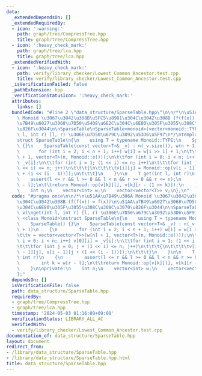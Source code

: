 ```yaml
---
data:
  _extendedDependsOn: []
  _extendedRequiredBy:
  - icon: ':warning:'
    path: graph/tree/CompressTree.hpp
    title: graph/tree/CompressTree.hpp
  - icon: ':heavy_check_mark:'
    path: graph/tree/lca.hpp
    title: graph/tree/lca.hpp
  _extendedVerifiedWith:
  - icon: ':heavy_check_mark:'
    path: verify/library_checker/Lowest_Common_Ancestor.test.cpp
    title: verify/library_checker/Lowest_Common_Ancestor.test.cpp
  _isVerificationFailed: false
  _pathExtension: hpp
  _verificationStatusIcon: ':heavy_check_mark:'
  attributes:
    links: []
  bundledCode: "#line 2 \"data_structure/SparseTable.hpp\"\n\n/*\n\u51AA\u7B49\u306A\
    \ Monoid \u3067\u3042\u308B\u5FC5\u8981\u304C\u3042\u308B (f(f(x)) = f(x))\n\u51AA\
    \u7B49\u6027\u3068\u7D50\u5408\u6E2C\u304C\u6E80\u305F\u3055\u308C\u308C\u3070\
    \u826F\u3044\n\nSparseTable\nSparseTable<monoid>(vector<monoid::TYPE> v)\nget(int\
    \ l, int r) [l, r) \u306E\u7D50\u679C\u3092\u53D6\u5F97\n*/\ntemplate <class Monoid>\n\
    struct SparseTable\n{\n    using T = typename Monoid::TYPE;\n    SparseTable()\
    \ {}\n    SparseTable(const vector<T>& _v) : n(_v.size()), w(n + 1)\n    {\n \
    \       for (int i = 2; i < n + 1; i++) w[i] = w[i >> 1] + 1;\n\t\tv = vector<vector<T>>(w[n]\
    \ + 1, vector<T>(n, Monoid::e()));\n\t\tfor (int i = 0; i < n; i++) v[0][i] =\
    \ _v[i];\n\t\tfor (int i = 1; (1 << i) <= n; i++)\n\t\t\tfor (int j = 0; j + (1\
    \ << i) <= n; j++)\n\t\t\t{\n\t\t\t\tv[i][j] = Monoid::op(v[i - 1][j], v[i - 1][j\
    \ + (1 << (i - 1))]);\n\t\t\t}\n    }\n\n    T get(int l, int r)\n    {\n    \
    \    assert(l <= r && l >= 0 && l < n && r >= 0 && r <= n);\n        int k = w[r\
    \ - l];\n\t\treturn Monoid::op(v[k][l], v[k][r - (1 << k)]);\n    }\n\nprivate:\n\
    \    int n;\n    vector<int> w;\n    vector<vector<T>> v;\n};\n"
  code: "#pragma once\n\n/*\n\u51AA\u7B49\u306A Monoid \u3067\u3042\u308B\u5FC5\u8981\
    \u304C\u3042\u308B (f(f(x)) = f(x))\n\u51AA\u7B49\u6027\u3068\u7D50\u5408\u6E2C\
    \u304C\u6E80\u305F\u3055\u308C\u308C\u3070\u826F\u3044\n\nSparseTable\nSparseTable<monoid>(vector<monoid::TYPE>\
    \ v)\nget(int l, int r) [l, r) \u306E\u7D50\u679C\u3092\u53D6\u5F97\n*/\ntemplate\
    \ <class Monoid>\nstruct SparseTable\n{\n    using T = typename Monoid::TYPE;\n\
    \    SparseTable() {}\n    SparseTable(const vector<T>& _v) : n(_v.size()), w(n\
    \ + 1)\n    {\n        for (int i = 2; i < n + 1; i++) w[i] = w[i >> 1] + 1;\n\
    \t\tv = vector<vector<T>>(w[n] + 1, vector<T>(n, Monoid::e()));\n\t\tfor (int\
    \ i = 0; i < n; i++) v[0][i] = _v[i];\n\t\tfor (int i = 1; (1 << i) <= n; i++)\n\
    \t\t\tfor (int j = 0; j + (1 << i) <= n; j++)\n\t\t\t{\n\t\t\t\tv[i][j] = Monoid::op(v[i\
    \ - 1][j], v[i - 1][j + (1 << (i - 1))]);\n\t\t\t}\n    }\n\n    T get(int l,\
    \ int r)\n    {\n        assert(l <= r && l >= 0 && l < n && r >= 0 && r <= n);\n\
    \        int k = w[r - l];\n\t\treturn Monoid::op(v[k][l], v[k][r - (1 << k)]);\n\
    \    }\n\nprivate:\n    int n;\n    vector<int> w;\n    vector<vector<T>> v;\n\
    };"
  dependsOn: []
  isVerificationFile: false
  path: data_structure/SparseTable.hpp
  requiredBy:
  - graph/tree/CompressTree.hpp
  - graph/tree/lca.hpp
  timestamp: '2024-05-03 01:16:09+09:00'
  verificationStatus: LIBRARY_ALL_AC
  verifiedWith:
  - verify/library_checker/Lowest_Common_Ancestor.test.cpp
documentation_of: data_structure/SparseTable.hpp
layout: document
redirect_from:
- /library/data_structure/SparseTable.hpp
- /library/data_structure/SparseTable.hpp.html
title: data_structure/SparseTable.hpp
---
```


